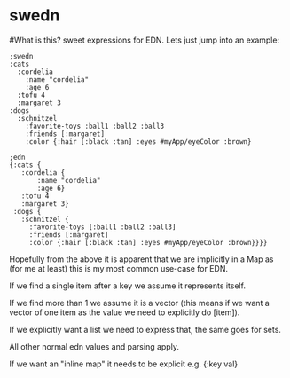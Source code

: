 swedn
=====



#What is this? 
sweet expressions for EDN. Lets just jump into an example:

    ;swedn
    :cats
      :cordelia
        :name "cordelia" 
        :age 6
      :tofu 4
      :margaret 3
    :dogs
      :schnitzel
        :favorite-toys :ball1 :ball2 :ball3 
        :friends [:margaret] 
        :color {:hair [:black :tan] :eyes #myApp/eyeColor :brown}

    ;edn
    {:cats {
       :cordelia {
           :name "cordelia"
           :age 6}
       :tofu 4
       :margaret 3}
     :dogs {
       :schnitzel {
         :favorite-toys [:ball1 :ball2 :ball3]
         :friends [:margaret]
         :color {:hair [:black :tan] :eyes #myApp/eyeColor :brown}}}}
    
    
Hopefully from the above it is apparent that we are implicitly in a Map as (for me at least) this is my most common use-case for EDN.  

If we find a single item after a key we assume it represents itself. 

If we find more than 1 we assume it is a vector (this means if we want a vector of one item as the value we need to explicitly do [item]). 

If we explicitly want a list we need to express that, the same goes for sets. 

All other normal edn values and parsing apply. 

If we want an "inline map" it needs to be explicit e.g. {:key val}

